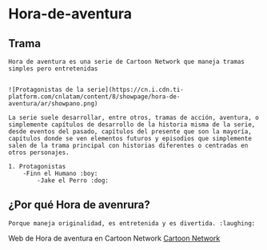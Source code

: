 # Hora-de-aventura
## Trama

    Hora de aventura es una serie de Cartoon Network que maneja tramas simples pero entretenidas  


    ![Protagonistas de la serie](https://cn.i.cdn.ti-platform.com/cnlatam/content/8/showpage/hora-de-aventura/ar/showpano.png)

    La serie suele desarrollar, entre otros, tramas de acción, aventura, o simplemente capítulos de desarrollo de la historia misma de la serie, desde eventos del pasado, capítulos del presente que son la mayoría, capítulos donde se ven elementos futuros y episodios que simplemente salen de la trama principal con historias diferentes o centradas en otros personajes.

    1. Protagonistas
        -Finn el Humano :boy:
            -Jake el Perro :dog:

## ¿Por qué Hora de avenrura?

    Porque maneja originalidad, es entretenida y es divertida. :laughing:

Web de Hora de aventura en Cartoon Network [Cartoon Network](https://spa.cartoonnetworkla.com/show/hora-de-aventura)
 
